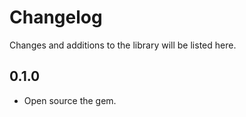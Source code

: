 # Changelog
Changes and additions to the library will be listed here.

## 0.1.0
- Open source the gem. 

